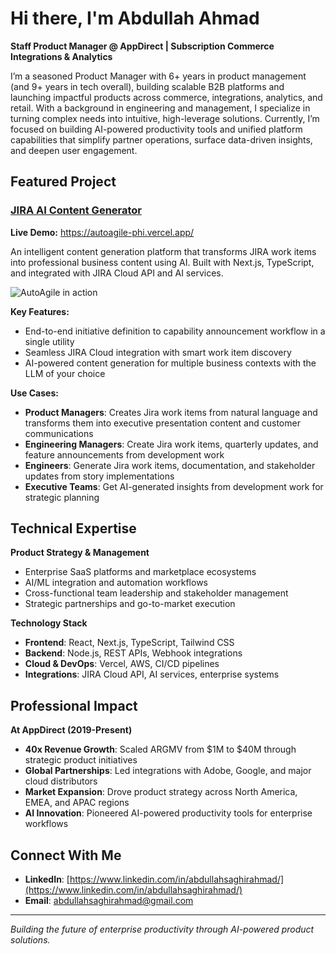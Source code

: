 # Hi there, I'm Abdullah Ahmad

**Staff Product Manager @ AppDirect | Subscription Commerce Integrations & Analytics**

I’m a seasoned Product Manager with 6+ years in product management (and 9+ years in tech overall), building scalable B2B platforms and launching impactful products across commerce, integrations, analytics, and retail. With a background in engineering and management, I specialize in turning complex needs into intuitive, high-leverage solutions.
Currently, I’m focused on building AI-powered productivity tools and unified platform capabilities that simplify partner operations, surface data-driven insights, and deepen user engagement.

## Featured Project

### [JIRA AI Content Generator](https://github.com/abdullahsaghirahmad/AutoAgile)
**Live Demo:** https://autoagile-phi.vercel.app/

An intelligent content generation platform that transforms JIRA work items into professional business content using AI. Built with Next.js, TypeScript, and integrated with JIRA Cloud API and AI services.

![AutoAgile in action](https://github.com/abdullahsaghirahmad/AutoAgile/blob/main/public/Hero.gif)

**Key Features:**
- End-to-end initiative definition to capability announcement workflow in a single utility
- Seamless JIRA Cloud integration with smart work item discovery
- AI-powered content generation for multiple business contexts with the LLM of your choice

**Use Cases:**
- **Product Managers**: Creates Jira work items from natural language and transforms them into executive presentation content and customer communications
- **Engineering Managers**: Create Jira work items, quarterly updates, and feature announcements from development work
- **Engineers**: Generate Jira work items, documentation, and stakeholder updates from story implementations
- **Executive Teams**: Get AI-generated insights from development work for strategic planning

## Technical Expertise

**Product Strategy & Management**
- Enterprise SaaS platforms and marketplace ecosystems
- AI/ML integration and automation workflows
- Cross-functional team leadership and stakeholder management
- Strategic partnerships and go-to-market execution

**Technology Stack**
- **Frontend**: React, Next.js, TypeScript, Tailwind CSS
- **Backend**: Node.js, REST APIs, Webhook integrations
- **Cloud & DevOps**: Vercel, AWS, CI/CD pipelines
- **Integrations**: JIRA Cloud API, AI services, enterprise systems

## Professional Impact

**At AppDirect (2019-Present)**
- **40x Revenue Growth**: Scaled ARGMV from $1M to $40M through strategic product initiatives
- **Global Partnerships**: Led integrations with Adobe, Google, and major cloud distributors
- **Market Expansion**: Drove product strategy across North America, EMEA, and APAC regions
- **AI Innovation**: Pioneered AI-powered productivity tools for enterprise workflows

## Connect With Me

- **LinkedIn**: [https://www.linkedin.com/in/abdullahsaghirahmad/](https://www.linkedin.com/in/abdullahsaghirahmad/)
- **Email**: abdullahsaghirahmad@gmail.com

---

*Building the future of enterprise productivity through AI-powered product solutions.*
